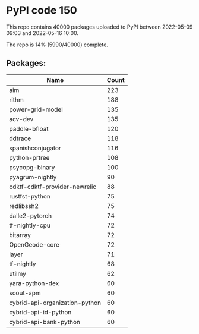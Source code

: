 # PyPI code 150

This repo contains 40000 packages uploaded to PyPI between 
2022-05-09 09:03 and 2022-05-16 10:00.

The repo is 14% (5990/40000) complete.

## Packages:

| Name  | Count |
| ----- | ----- |
| aim | 223 |
| rithm | 188 |
| power-grid-model | 135 |
| acv-dev | 135 |
| paddle-bfloat | 120 |
| ddtrace | 118 |
| spanishconjugator | 116 |
| python-prtree | 108 |
| psycopg-binary | 100 |
| pyagrum-nightly | 90 |
| cdktf-cdktf-provider-newrelic | 88 |
| rustfst-python | 75 |
| redlibssh2 | 75 |
| dalle2-pytorch | 74 |
| tf-nightly-cpu | 72 |
| bitarray | 72 |
| OpenGeode-core | 72 |
| layer | 71 |
| tf-nightly | 68 |
| utilmy | 62 |
| yara-python-dex | 60 |
| scout-apm | 60 |
| cybrid-api-organization-python | 60 |
| cybrid-api-id-python | 60 |
| cybrid-api-bank-python | 60 |


